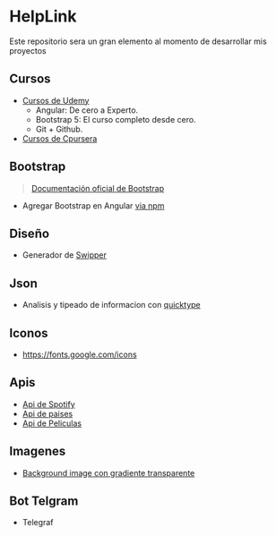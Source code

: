 # HelpLink

Este repositorio sera un gran elemento al momento de desarrollar mis proyectos 

## Cursos
- [Cursos de Udemy](https://www.udemy.com/)
  - Angular: De cero a Experto.
  - Bootstrap 5: El curso completo desde cero.
  - Git + Github.
- [Cursos de Cpursera](https://www.coursera.org/)

## Bootstrap
> [Documentación oficial de Bootstrap](https://getbootstrap.com/)
- Agregar Bootstrap en Angular [via npm](https://fbellod.medium.com/como-integrar-el-framework-bootstrap-en-un-proyecto-angular-a5d53fa79e03) 

## Diseño
- Generador de [Swipper](https://swiperjs.com/)

## Json
- Analisis y tipeado de informacion con [quicktype](https://quicktype.io/)

## Iconos
- https://fonts.google.com/icons

## Apis
- [Api de Spotify](https://developer.spotify.com/)
- [Api de paises](https://restcountries.eu/)
- [Api de Peliculas](https://www.themoviedb.org/)

## Imagenes
- [Background image con gradiente transparente](https://stackoverflow.com/questions/5681813/transparent-background-image-with-a-gradient)

## Bot Telgram
- Telegraf
